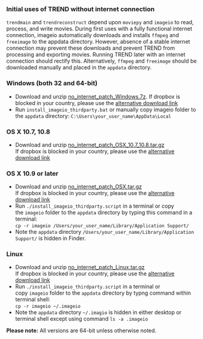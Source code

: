 ### Initial uses of TREND without internet connection

`trendmain` and `trendreconstruct` depend upon `moviepy` and `imageio` to read, process, and write movies. During first uses with a fully functional internet connection, imageio automatically downloads and installs `ffmpeg` and
`freeimage` to the appdata directory. However, absence of a stable internet connection may prevent these downloads and prevent TREND from processing and exporting movies. Running TREND later with an internet connection should rectify this. Alternatively, `ffmpeg` and `freeimage` should be downloaded manually and placed in the `appdata` directory.

### Windows (both 32 and 64-bit)
- Download and unzip [no_internet_patch_Windows.7z](https://www.dropbox.com/s/j6qokat4g8ynn5h/no_internet_patch_Windows.7z?dl=0). 
If dropbox is blocked in your country, please use the [alternative download
link](http://courses.biochem.missouri.edu/trend/no_internet/no_internet_patch_Windows.7z)
- Run `install_imageio_thirdparty.bat` or manually copy imageio folder to the `appdata` directory: `C:\Users\your_user_name\AppData\Local`  


### OS X 10.7, 10.8
- Download and unzip [no_internet_patch_OSX_10.7_10.8.tar.gz](https://www.dropbox.com/s/pn0u0eysn7cfzwb/no_internet_patch_OSX_10.7_10.8.tar.gz?dl=0)  
If dropbox is blocked in your country, please use the [alternative download
link](http://courses.biochem.missouri.edu/trend/no_internet/no_internet_patch_OSX_10.7_10.8.tar.gz)


### OS X 10.9 or later  
- Download and unzip [no_internet_patch_OSX.tar.gz](https://www.dropbox.com/s/f4lxfdnp7w71rnl/no_internet_patch_OSX.tar.gz?dl=0)  
If dropbox is blocked in your country, please use the [alternative download
link](http://courses.biochem.missouri.edu/trend/no_internet/no_internet_patch_OSX.tar.gz)  
- Run `./install_imageio_thirdparty.script` in a terminal or copy the `imageio` folder to the `appdata` directory by typing this command in a terminal:   
  `cp -r imageio /Users/your_user_name/Library/Application Support/`
- Note the `appdata` directory `/Users/your_user_name/Library/Application Support/` is hidden in Finder.  

### Linux  
- Download and unzip [no_internet_patch_Linux.tar.gz](https://www.dropbox.com/s/s5gqpghy8id6q2u/no_internet_patch_Linux.tar.gz?dl=0)  
If dropbox is blocked in your country, please use the [alternative download
link](http://courses.biochem.missouri.edu/trend/no_internet/no_internet_patch_Linux.tar.gz)  
- Run `./install_imageio_thirdparty.script` in a terminal or copy `imageio` folder to the `appdata` directory by typng command within terminal shell:   
`cp -r imageio ~/.imageio`  
- Note the `appdata` directory `~/.imagio` is hidden in either desktop or terminal shell except using command `ls -a .imageio`  



**Please note:** All versions are 64-bit unless otherwise noted. 







